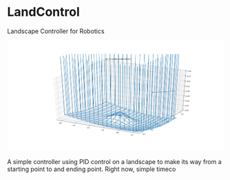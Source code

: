 # LandControl
Landscape Controller for Robotics

![Example landscape and navigation](imgs/landscape_eg.png)

A simple controller using PID control on a landscape to make its way from a starting point to and ending point. Right now, simple timeco
